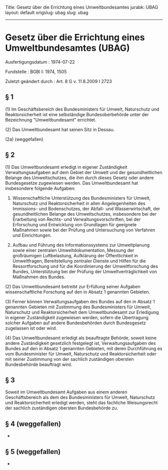 Title: Gesetz über die Errichtung eines Umweltbundesamtes
jurabk: UBAG
layout: default
origslug: ubag
slug: ubag

---

# Gesetz über die Errichtung eines Umweltbundesamtes (UBAG)

Ausfertigungsdatum
:   1974-07-22

Fundstelle
:   BGBl I: 1974, 1505

Zuletzt geändert durch
:   Art. 8 G v. 11.8.2009 I 2723


## § 1

(1) Im Geschäftsbereich des Bundesministers für Umwelt, Naturschutz
und Reaktorsicherheit ist eine selbständige Bundesoberbehörde unter
der Bezeichnung "Umweltbundesamt" errichtet.

(2) Das Umweltbundesamt hat seinen Sitz in Dessau.

(2a) (weggefallen)


## § 2

(1) Das Umweltbundesamt erledigt in eigener Zuständigkeit
Verwaltungsaufgaben auf dem Gebiet der Umwelt und der gesundheitlichen
Belange des Umweltschutzes, die ihm durch dieses Gesetz oder andere
Bundesgesetze zugewiesen werden. Das Umweltbundesamt hat insbesondere
folgende Aufgaben:

1.  Wissenschaftliche Unterstützung des Bundesministers für Umwelt,
    Naturschutz und Reaktorsicherheit in allen Angelegenheiten des
    Immissions- und Bodenschutzes, der Abfall- und Wasserwirtschaft, der
    gesundheitlichen Belange des Umweltschutzes, insbesondere bei der
    Erarbeitung von Rechts- und Verwaltungsvorschriften, bei der
    Erforschung und Entwicklung von Grundlagen für geeignete Maßnahmen
    sowie bei der Prüfung und Untersuchung von Verfahren und
    Einrichtungen.


2.  Aufbau und Führung des Informationssystems zur Umweltplanung sowie
    einer zentralen Umweltdokumentation, Messung der großräumigen
    Luftbelastung, Aufklärung der Öffentlichkeit in Umweltfragen,
    Bereitstellung zentraler Dienste und Hilfen für die Ressortforschung
    und für die Koordinierung der Umweltforschung des Bundes,
    Unterstützung bei der Prüfung der Umweltverträglichkeit von Maßnahmen
    des Bundes.




(2) Das Umweltbundesamt betreibt zur Erfüllung seiner Aufgaben
wissenschaftliche Forschung auf den in Absatz 1 genannten Gebieten.

(3) Ferner können Verwaltungsaufgaben des Bundes auf den in Absatz 1
genannten Gebieten mit Zustimmung des Bundesministers für Umwelt,
Naturschutz und Reaktorsicherheit dem Umweltbundesamt zur Erledigung
in eigener Zuständigkeit zugewiesen werden, sofern die Übertragung
solcher Aufgaben auf andere Bundesbehörden durch Bundesgesetz
zugelassen ist oder wird.

(4) Das Umweltbundesamt erledigt als beauftragte Behörde, soweit keine
andere Zuständigkeit gesetzlich festgelegt ist, Verwaltungsaufgaben
des Bundes auf den in Absatz 1 genannten Gebieten, mit deren
Durchführung es vom Bundesminister für Umwelt, Naturschutz und
Reaktorsicherheit oder mit seiner Zustimmung von der sachlich
zuständigen obersten Bundesbehörde beauftragt wird.


## § 3

Soweit im Umweltbundesamt Aufgaben aus einem anderen Geschäftsbereich
als dem des Bundesministers für Umwelt, Naturschutz und
Reaktorsicherheit erledigt werden, steht das fachliche Weisungsrecht
der sachlich zuständigen obersten Bundesbehörde zu.


## § 4 (weggefallen)

-


## § 5 (weggefallen)

-

